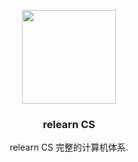 <p align="center" >
    <img src="https://tx-img.lqcoder.com/2021/03/17/16159500779355/16159500642764.jpg" width="150">
    <h3 align="center">relearn CS</h3>
    <p align="center">
        relearn CS 完整的计算机体系.
        <br>
        <br>
        <br>
    </p>
</p>
